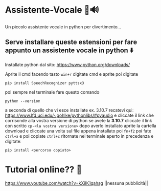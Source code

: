 # Assistente-Vocale 🤖🔊
Un piccolo assistente vocale in python per divertimento...


## Serve installare queste estensioni per fare appunto un assistente vocale in python ⬇️

Installate python dal sito: https://www.python.org/downloads/

Aprite il cmd facendo tasto `win+r` digitate cmd e aprite poi digitate 

```
pip install SpeechRecognizer pyttsx3
```
poi sempre nel terminale fare questo comando

```
python --version
```
a seconda di quello che vi esce installate ex. 3.10.7
recatevi qui: https://www.lfd.uci.edu/~gohlke/pythonlibs/#pyaudio
e cliccate il link che corrisonde alla vostra versione di python
se avete la **3.10.7** cliccate il link con scritto `cp-<la vostra versione>`
dopo averlo installato aprite la cartella download e cliccate una volta sul file appena installato poi `fn+f2` poi fate `ctrl+a` e poi copiate `ctrl+c`
ritornate nel terminale aperto in precedenza e digitate:

```
pip install <percorso copiato>
```

# Tutorial online?? 🔴

https://www.youtube.com/watch?v=kXiIK1qahsg ||nessuna pubblicità||
